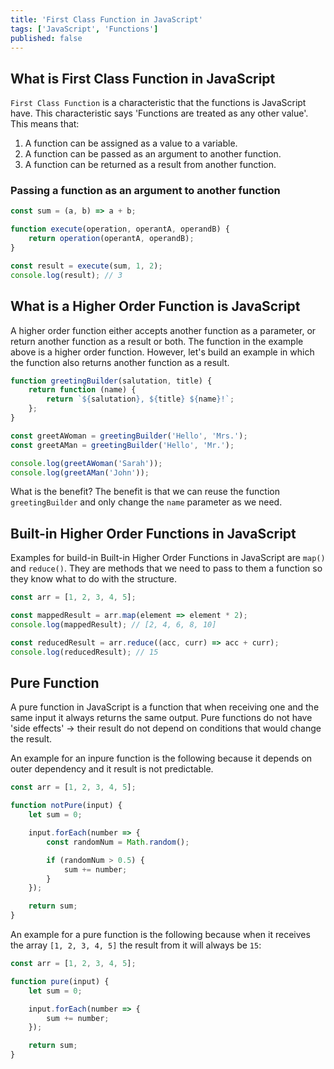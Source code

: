 ```yaml
---
title: 'First Class Function in JavaScript'
tags: ['JavaScript', 'Functions']
published: false
---
```


## What is First Class Function in JavaScript

`First Class Function` is a characteristic that the functions is JavaScript have. This characteristic says 'Functions are treated as any other value'. This means that:

1. A function can be assigned as a value to a variable.
2. A function can be passed as an argument to another function.
3. A function can be returned as a result from another function.

### Passing a function as an argument to another function

```javascript
const sum = (a, b) => a + b;

function execute(operation, operantA, operandB) {
    return operation(operantA, operandB);
}

const result = execute(sum, 1, 2);
console.log(result); // 3
```

## What is a Higher Order Function is JavaScript

A higher order function either accepts another function as a parameter, or return another function as a result or both. The function in the example above is a higher order function. However, let's build an example in which the function also returns another function as a result.

```javascript
function greetingBuilder(salutation, title) {
    return function (name) {
        return `${salutation}, ${title} ${name}!`;
    };
}

const greetAWoman = greetingBuilder('Hello', 'Mrs.');
const greetAMan = greetingBuilder('Hello', 'Mr.');

console.log(greetAWoman('Sarah'));
console.log(greetAMan('John'));
```

What is the benefit? The benefit is that we can reuse the function `greetingBuilder` and only change the `name` parameter as we need.

## Built-in Higher Order Functions in JavaScript

Examples for build-in Built-in Higher Order Functions in JavaScript are `map()` and `reduce()`. They are methods that we need to pass to them a function so they know what to do with the structure.

```javascript
const arr = [1, 2, 3, 4, 5];

const mappedResult = arr.map(element => element * 2);
console.log(mappedResult); // [2, 4, 6, 8, 10]

const reducedResult = arr.reduce((acc, curr) => acc + curr);
console.log(reducedResult); // 15
```

## Pure Function

A pure function in JavaScript is a function that when receiving one and the same input it always returns the same output. Pure functions do not have 'side effects' -> their result do not depend on conditions that would change the result.

An example for an inpure function is the following because it depends on outer dependency and it result is not predictable. 

```javascript
const arr = [1, 2, 3, 4, 5];

function notPure(input) {
    let sum = 0;

    input.forEach(number => {
        const randomNum = Math.random();

        if (randomNum > 0.5) {
            sum += number;
        }
    });

    return sum;
}
```

An example for a pure function is the following because when it receives the array `[1, 2, 3, 4, 5]` the result from it will always be `15`:

```javascript
const arr = [1, 2, 3, 4, 5];

function pure(input) {
    let sum = 0;

    input.forEach(number => {
        sum += number;
    });

    return sum;
}
```
